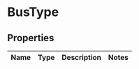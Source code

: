 # BusType

## Properties

|Name | Type | Description | Notes|
|------------ | ------------- | ------------- | -------------|



